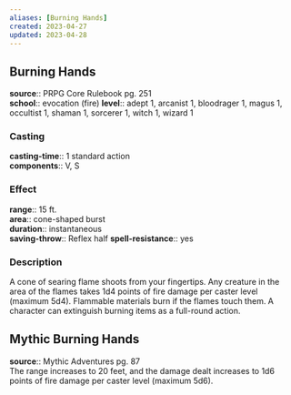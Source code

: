 ```yaml
---
aliases: [Burning Hands]
created: 2023-04-27
updated: 2023-04-28
---
```


## Burning Hands

**source**:: PRPG Core Rulebook pg. 251  
**school**:: evocation (fire)
**level**:: adept 1, arcanist 1, bloodrager 1, magus 1, occultist 1, shaman 1, sorcerer 1, witch 1, wizard 1

### Casting

**casting-time**:: 1 standard action  
**components**:: V, S

### Effect

**range**:: 15 ft.  
**area**:: cone-shaped burst  
**duration**:: instantaneous  
**saving-throw**:: Reflex half
**spell-resistance**:: yes

### Description

A cone of searing flame shoots from your fingertips. Any creature in the area of the flames takes 1d4 points of fire damage per caster level (maximum 5d4). Flammable materials burn if the flames touch them. A character can extinguish burning items as a full-round action.

## Mythic Burning Hands

**source**:: Mythic Adventures pg. 87  
The range increases to 20 feet, and the damage dealt increases to 1d6 points of fire damage per caster level (maximum 5d6).
